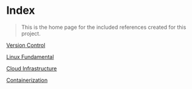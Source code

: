 # Index
> This is the home page for the included references created for this project.

[Version Control]()

[Linux Fundamental]()

[Cloud Infrastructure]()

[Containerization]()
